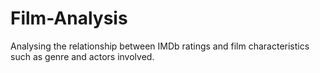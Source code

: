 # Film-Analysis

Analysing the relationship between IMDb ratings and film characteristics such as genre and actors involved.
